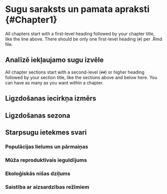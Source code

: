 # Sugu saraksts un pamata apraksti  {#Chapter1}

All chapters start with a first-level heading followed by your chapter title, like the line above. There should be only one first-level heading (`#`) per .Rmd file.

## Analīzē iekļaujamo sugu izvēle

All chapter sections start with a second-level (`##`) or higher heading followed by your section title, like the sections above and below here. You can have as many as you want within a chapter.

## Ligzdošanas iecirkņa izmērs

## Ligzdošanas sezona

## Starpsugu ietekmes svari


### Populācijas lielums un pārmaiņas


### Mūža reproduktīvais ieguldījums


### Ekoloģiskās nišas dziļums


### Saistība ar aizsardzības režīmiem


